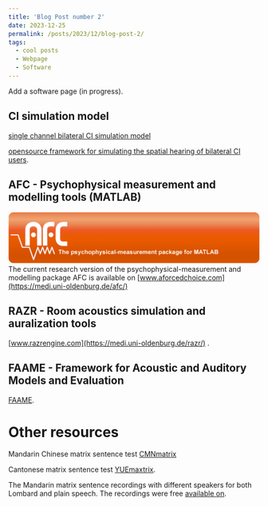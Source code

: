 ```yaml
---
title: 'Blog Post number 2'
date: 2023-12-25
permalink: /posts/2023/12/blog-post-2/
tags:
  - cool posts
  - Webpage
  - Software
---
```


Add a software page (in progress). 


## CI simulation model
[single channel bilateral CI simulation model](https://zenodo.org/records/5571858)

[opensource framework for simulating the spatial hearing of bilateral CI users](https://zenodo.org/records/7471961). 



## AFC - Psychophysical measurement and modelling tools (MATLAB) 

![](/images/software/afc_logo.gif)
The current research version of the psychophysical-measurement and modelling package AFC is available on [www.aforcedchoice.com](https://medi.uni-oldenburg.de/afc/)


## RAZR - Room acoustics simulation and auralization tools

[www.razrengine.com](https://medi.uni-oldenburg.de/razr/) .

## FAAME - Framework for Acoustic and Auditory Models and Evaluation
[FAAME](https://medi.uni-oldenburg.de/faame/).



# Other resources
Mandarin Chinese matrix sentence test [CMNmatrix](https://doi.org/10.1080/14992027.2018.1483083)

Cantonese matrix sentence test [YUEmaxtrix](https://doi.org/10.1080/14992027.2022.2142683). 

The Mandarin matrix sentence recordings with different speakers for both Lombard and plain speech. The recordings were free [available on](https://zenodo.org/records/7063030).

